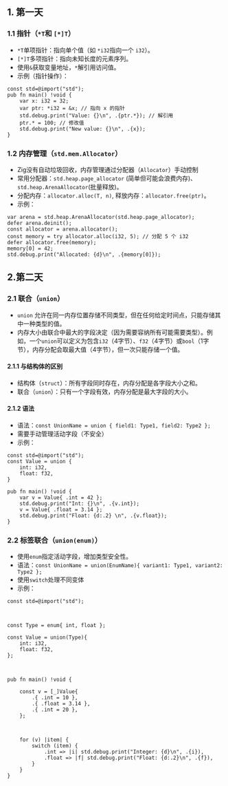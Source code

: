 ## 1. 第一天
### 1.1 指针（`*T`和 `[*]T`）
* `*T`单项指针：指向单个值（如 `*i32`指向一个 `i32`）。
* `[*]T`多项指针：指向未知长度的元素序列。
* 使用`&`获取变量地址，`*`解引用访问值。
* 示例（指针操作）：
```zig
const std=@import("std");
pub fn main() !void {
	var x: i32 = 32; 
	var ptr: *i32 = &x; // 指向 x 的指针
	std.debug.print("Value: {}\n", .{ptr.*}); // 解引用
	ptr.* = 100; // 修改值
	std.debug.print("New value: {}\n", .{x});
}
```

### 1.2 内存管理（`std.mem.Allocator`）
* Zig没有自动垃圾回收，内存管理通过分配器（`Allocator`）手动控制
* 常用分配器：`std.heap.page_allocator` (简单但可能会浪费内存)、`std.heap.ArenaAllocator`(批量释放)。
* 分配内存：`allocator.alloc(T, n)`, 释放内存：`allocator.free(ptr)`。
* 示例：
```zig
var arena = std.heap.ArenaAllocator(std.heap.page_allocator);
defer arena.deinit();
const allocator = arena.allocator();
const memory = try allocator.alloc(i32, 5); // 分配 5 个 i32
defer allocator.free(memory);
memory[0] = 42;
std.debug.print("Allocated: {d}\n", .{memory[0]});
```

## 2.第二天
### 2.1 联合（`union`）
* `union` 允许在同一内存位置存储不同类型，但在任何给定时间点，只能存储其中一种类型的值。
* 内存大小由联合中最大的字段决定（因为需要容纳所有可能需要类型）。例如，一个`union`可以定义为包含`i32`（4字节）、`f32`（4字节）或`bool`（1字节），内存分配会取最大值（4字节），但一次只能存储一个值。
#### 2.1.1 与结构体的区别
* 结构体（`struct`）：所有字段同时存在，内存分配是各字段大小之和。
* 联合（`union`）：只有一个字段有效，内存分配是最大字段的大小。
#### 2.1.2 语法
* 语法：`const UnionName = union { field1: Type1, field2: Type2 };`
* 需要手动管理活动字段（不安全）
* 示例：
```zig
const std=@import("std");
const Value = union {
	int: i32,
	float: f32,
}

pub fn main() !void {
	var v = Value{ .int = 42 };
	std.debug.print("Int: {}\n", .{v.int});
	v = Value{ .float = 3.14 };
	std.debug.print("Float: {d:.2} \n", .{v.float});
}
```
### 2.2 标签联合（`union(enum)`）
* 使用`enum`指定活动字段，增加类型安全性。
* 语法：`const UnionName = union(EnumName){ variant1: Type1, variant2: Type2 };`
* 使用`switch`处理不同变体
* 示例：
```zig
const std=@import("std");

  

const Type = enum{ int, float };

const Value = union(Type){
	int: i32,
	float: f32,
};

  

pub fn main() !void {

	const v = [_]Value{
		.{ .int = 10 },
		.{ .float = 3.14 },
		.{ .int = 20 },
	};
	
	  
	
	for (v) |item| {
		switch (item) {
			.int => |i| std.debug.print("Integer: {d}\n", .{i}),
			.float => |f| std.debug.print("Float: {d:.2}\n", .{f}),
		}
	}
}
```